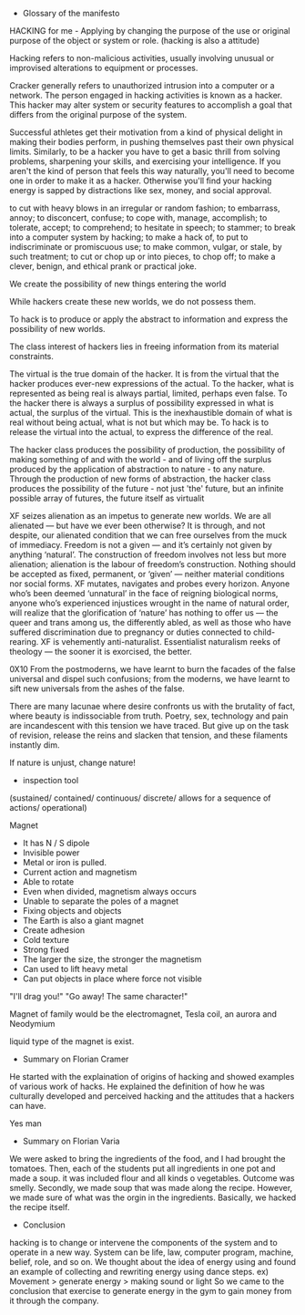 * Glossary of the manifesto

HACKING for me - Applying by changing the purpose of the use or original purpose of the object or system or role.
(hacking is also a attitude)

Hacking refers to non-malicious activities, usually involving unusual or improvised alterations to equipment or processes.

Cracker generally refers to unauthorized intrusion into a computer or a network. The person engaged in hacking activities is known as a hacker. This hacker may alter system or security features to accomplish a goal that differs from the original purpose of the system.

Successful athletes get their motivation from a kind of physical delight in making their bodies perform, in pushing themselves past their own physical limits. Similarly, to be a hacker you have to get a basic thrill from solving problems, sharpening your skills, and exercising your intelligence.
If you aren't the kind of person that feels this way naturally, you'll need to become one in order to make it as a hacker. Otherwise you'll find your hacking energy is sapped by distractions like sex, money, and social approval.

to cut with heavy blows in an irregular or random fashion;
to embarrass, annoy; to disconcert, confuse;
to cope with, manage, accomplish; to tolerate, accept; to comprehend;
to hesitate in speech; to stammer;
to break into a computer system by hacking;
to make a hack of, to put to indiscriminate or promiscuous use; to make common, vulgar, or stale, by such treatment;
to cut or chop up or into pieces, to chop off;
to make a clever, benign, and ethical prank or practical joke.

We create the possibility of new things entering the world

While hackers create these new worlds, we do not possess them. 

To hack is to produce or apply the abstract to information and express the possibility of new worlds.

The class interest of hackers lies in freeing information from its material constraints.

The virtual is the true domain of the hacker. It is from the virtual that the hacker produces ever-new expressions of the actual. To the hacker, what is represented as being real is always partial, limited, perhaps even false. To the hacker there is always a surplus of possibility expressed in what is actual, the surplus of the virtual. This is the inexhaustible domain of what is real without being actual, what is not but which may be. To hack is to release the virtual into the actual, to express the difference of the real.

The hacker class produces the possibility of production, the possibility of making something of and with the world - and of living off the surplus produced by the application of abstraction to nature - to any nature. Through the production of new forms of abstraction, the hacker class produces the possibility of the future - not just 'the' future, but an infinite possible array of futures, the future itself as virtualit

XF seizes alienation as an impetus to generate new worlds. We are all alienated — but have we ever been otherwise? It is through, and not despite, our alienated condition that we can free ourselves from the muck of immediacy. Freedom is not a given — and it’s certainly not given by anything ‘natural’. The construction of freedom involves not less but more alienation; alienation is the labour of freedom’s construction. Nothing should be accepted as fixed, permanent, or ‘given’ — neither material conditions nor social forms. XF mutates, navigates and probes every horizon. Anyone who’s been deemed ‘unnatural’ in the face of reigning biological norms, anyone who’s experienced injustices wrought in the name of natural order, will realize that the glorification of ‘nature’ has nothing to offer us — the queer and trans among us, the differently abled, as well as those who have suffered discrimination due to pregnancy or duties connected to child-rearing. XF is vehemently anti-naturalist. Essentialist naturalism reeks of theology — the sooner it is exorcised, the better.

0X10
From the postmoderns, we have learnt to burn the facades of the false universal and dispel such confusions; from the moderns, we have learnt to sift new universals from the ashes of the false.

There are many lacunae where desire confronts us with the brutality of fact, where beauty is indissociable from truth. 
Poetry, sex, technology and pain are incandescent with this tension we have traced. But give up on the task of revision, release the reins and slacken that tension, and these filaments instantly dim.

If nature is unjust, change nature!


* inspection tool

(sustained/ contained/ continuous/ discrete/ allows for a sequence of actions/ operational)

Magnet 

- It has N / S dipole
- Invisible power
- Metal or iron is pulled.
- Current action and magnetism
- Able to rotate
- Even when divided, magnetism always occurs
- Unable to separate the poles of a magnet
- Fixing objects and objects
- The Earth is also a giant magnet
- Create adhesion
- Cold texture
- Strong fixed
- The larger the size, the stronger the magnetism
- Can used to lift heavy metal
- Can put objects in place where force not visible

 "I'll drag you!"  "Go away! The same character!"

Magnet of family would be the electromagnet, Tesla coil, an aurora and Neodymium 

liquid type of the magnet is exist.


* Summary on Florian Cramer

He started with the explaination of origins of hacking and showed examples of various work of hacks. He explained the definition of how he was culturally developed and perceived hacking and the attitudes that a hackers can have.

Yes man

* Summary on Florian Varia

We were asked to bring the ingredients of the food, and I had brought the tomatoes. Then, each of the students put all ingredients in one pot and made a soup. it was included flour and all kinds o vegetables. Outcome was smelly.
Secondly, we made soup that was made along the recipe. However, we made sure of what was the orgin in the ingredients.
Basically, we hacked the recipe itself.


* Conclusion 


hacking is to change or intervene the components of the system and to operate in a new way. System can be life, law, computer program, machine, belief, role, and so on.
We thought about the idea of energy using and found an example of collecting and rewriting energy using dance steps.
ex) Movement > generate energy > making sound or light 
So we came to the conclusion that exercise to generate energy in the gym to gain money from it through the company.


